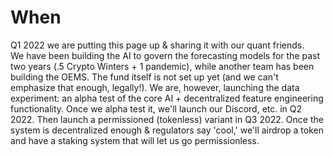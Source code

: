 # When

Q1 2022 we are putting this page up & sharing it with our quant friends.  
We have been building the AI to govern the forecasting models for the past two years (.5 Crypto Winters + 1 pandemic), while another team has been building the OEMS.   The fund itself is not set up yet (and we can't emphasize that enough, legally!).  We are, however, launching the data experiment:  an alpha test of the core AI + decentralized feature engineering functionality.
Once we alpha test it, we'll launch our Discord, etc. in Q2 2022.  Then launch a permissioned (tokenless) variant in Q3 2022.  Once the system is decentralized enough & regulators say 'cool,' we'll airdrop a token and have a staking system that will let us go permissionless.  
